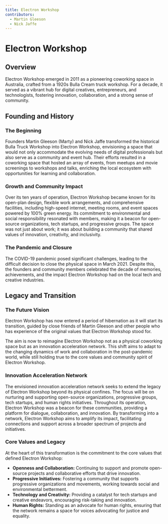 ```yaml
---
title: Electron Workshop
contributors:
  - Martin Gleeson
  - Nick Jaffe
---
```


<!-- Electron Workshop According to ChatGPT4 with some context given by Brian Khuu 
  TODO: Review Requested
-->

# Electron Workshop

## Overview

Electron Workshop emerged in 2011 as a pioneering coworking space in Australia, crafted from a 1920s Bulla Cream truck workshop. For a decade, it served as a vibrant hub for digital creatives, entrepreneurs, and technologists, fostering innovation, collaboration, and a strong sense of community.

## Founding and History

### The Beginning

Founders Martin Gleeson (Marty) and Nick Jaffe transformed the historical Bulla Truck Workshop into Electron Workshop, envisioning a space that would not only accommodate the evolving needs of digital professionals but also serve as a community and event hub. Their efforts resulted in a coworking space that hosted an array of events, from meetups and movie screenings to workshops and talks, enriching the local ecosystem with opportunities for learning and collaboration.

### Growth and Community Impact

Over its ten years of operation, Electron Workshop became known for its open-plan design, flexible work arrangements, and comprehensive facilities, including high-speed internet, meeting rooms, and event spaces powered by 100% green energy. Its commitment to environmental and social responsibility resonated with members, making it a beacon for open-source organizations, tech startups, and progressive groups. The space was not just about work; it was about building a community that shared values of innovation, creativity, and inclusivity.

### The Pandemic and Closure

The COVID-19 pandemic posed significant challenges, leading to the difficult decision to close the physical space in March 2021. Despite this, the founders and community members celebrated the decade of memories, achievements, and the impact Electron Workshop had on the local tech and creative industries.

## Legacy and Transition

### The Future Vision

Electron Workshop has now entered a period of hibernation as it will start its transition, guided by close friends of Martin Gleeson and other people who has experience of the original values that Electron Workshop stood for.

The aim is now to reimagine Electron Workshop not as a physical coworking space but as an innovation acceleration network. This shift aims to adapt to the changing dynamics of work and collaboration in the post-pandemic world, while still holding true to the core values and community spirit of Electron Workshop.

### Innovation Acceleration Network

The envisioned innovation acceleration network seeks to extend the legacy of Electron Workshop beyond its physical confines. The focus will be on nurturing and supporting open-source organizations, progressive groups, tech startups, and human rights initiatives. Throughout its operation, Electron Workshop was a beacon for these communities, providing a platform for dialogue, collaboration, and innovation. By transforming into a network, Electron Workshop aims to amplify its impact, facilitating connections and support across a broader spectrum of projects and initiatives.

### Core Values and Legacy

At the heart of this transformation is the commitment to the core values that defined Electron Workshop:

- **Openness and Collaboration:** Continuing to support and promote open-source projects and collaborative efforts that drive innovation.
- **Progressive Initiatives:** Fostering a community that supports progressive organizations and movements, working towards social and environmental betterment.
- **Technology and Creativity:** Providing a catalyst for tech startups and creative endeavors, encouraging risk-taking and innovation.
- **Human Rights:** Standing as an advocate for human rights, ensuring that the network remains a space for voices advocating for justice and equality.

